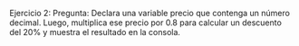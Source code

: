 Ejercicio 2:
Pregunta:
Declara una variable precio que contenga un número decimal. Luego, multiplica ese precio por 0.8 para calcular un descuento del 20% y muestra el resultado en la consola.